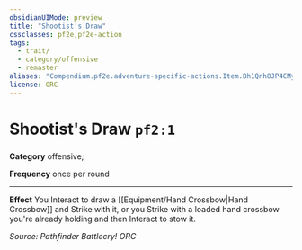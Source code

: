 ```yaml
---
obsidianUIMode: preview
title: "Shootist's Draw"
cssclasses: pf2e,pf2e-action
tags:
  - trait/
  - category/offensive
  - remaster
aliases: "Compendium.pf2e.adventure-specific-actions.Item.Bh1Qnh8JP4CMysRK"
license: ORC
---
```

# Shootist's Draw `pf2:1`

### 

**Category** offensive; 




**Frequency** once per round

* * *

**Effect** You Interact to draw a [[Equipment/Hand Crossbow|Hand Crossbow]] and Strike with it, or you Strike with a loaded hand crossbow you're already holding and then Interact to stow it.

*Source: Pathfinder Battlecry!*
*ORC*